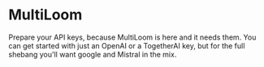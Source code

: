 # MultiLoom

Prepare your API keys, because MultiLoom is here and it needs them. You can get started with just an OpenAI or a TogetherAI key, but for the full shebang you'll want google and Mistral in the mix.
